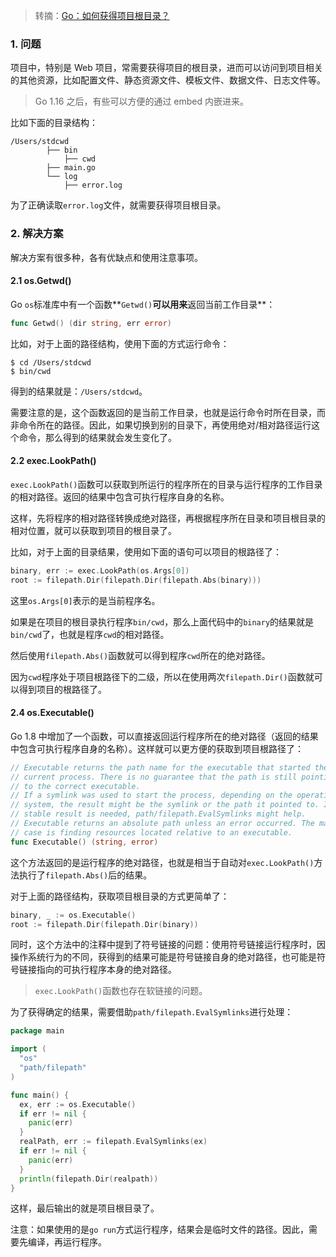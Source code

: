 > 转摘：[Go：如何获得项目根目录？](https://mp.weixin.qq.com/s/OUx-xDmgMglX9s4B7mlBiQ)

### 1. 问题

项目中，特别是 Web 项目，常需要获得项目的根目录，进而可以访问到项目相关的其他资源，比如配置文件、静态资源文件、模板文件、数据文件、日志文件等。

> Go 1.16 之后，有些可以方便的通过 embed 内嵌进来。

比如下面的目录结构：

```
/Users/stdcwd
        ├── bin
            ├── cwd
        ├── main.go
        └── log
            ├── error.log
```

为了正确读取`error.log`文件，就需要获得项目根目录。

### 2. 解决方案

解决方案有很多种，各有优缺点和使用注意事项。

#### 2.1 os.Getwd()

Go `os`标准库中有一个函数**`Getwd()`**可以用来**返回当前工作目录**：

```go
func Getwd() (dir string, err error)
```

比如，对于上面的路径结构，使用下面的方式运行命令：

```shell
$ cd /Users/stdcwd
$ bin/cwd
```

得到的结果就是：`/Users/stdcwd`。

需要注意的是，这个函数返回的是当前工作目录，也就是运行命令时所在目录，而非命令所在的路径。因此，如果切换到别的目录下，再使用绝对/相对路径运行这个命令，那么得到的结果就会发生变化了。

#### 2.2 exec.LookPath()

`exec.LookPath()`函数可以获取到所运行的程序所在的目录与运行程序的工作目录的相对路径。返回的结果中包含可执行程序自身的名称。

这样，先将程序的相对路径转换成绝对路径，再根据程序所在目录和项目根目录的相对位置，就可以获取到项目的根目录了。

比如，对于上面的目录结果，使用如下面的语句可以项目的根路径了：

```go
binary, err := exec.LookPath(os.Args[0])
root := filepath.Dir(filepath.Dir(filepath.Abs(binary)))
```

这里`os.Args[0]`表示的是当前程序名。

如果是在项目的根目录执行程序`bin/cwd`，那么上面代码中的`binary`的结果就是`bin/cwd`了，也就是程序`cwd`的相对路径。

然后使用`filepath.Abs()`函数就可以得到程序`cwd`所在的绝对路径。

因为`cwd`程序处于项目根路径下的二级，所以在使用两次`filepath.Dir()`函数就可以得到项目的根路径了。

#### 2.4 os.Executable()

Go 1.8 中增加了一个函数，可以直接返回运行程序所在的绝对路径（返回的结果中包含可执行程序自身的名称）。这样就可以更方便的获取到项目根路径了：

```go
// Executable returns the path name for the executable that started the
// current process. There is no guarantee that the path is still pointing
// to the correct executable.
// If a symlink was used to start the process, depending on the operating
// system, the result might be the symlink or the path it pointed to. If a
// stable result is needed, path/filepath.EvalSymlinks might help.
// Executable returns an absolute path unless an error occurred. The main use
// case is finding resources located relative to an executable.
func Executable() (string, error)
```

这个方法返回的是运行程序的绝对路径，也就是相当于自动对`exec.LookPath()`方法执行了`filepath.Abs()`后的结果。

对于上面的路径结构，获取项目根目录的方式更简单了：

```go
binary, _ := os.Executable()
root := filepath.Dir(filepath.Dir(binary))
```

同时，这个方法中的注释中提到了符号链接的问题：使用符号链接运行程序时，因操作系统行为的不同，获得到的结果可能是符号链接自身的绝对路径，也可能是符号链接指向的可执行程序本身的绝对路径。

> `exec.LookPath()`函数也存在软链接的问题。

为了获得确定的结果，需要借助`path/filepath.EvalSymlinks`进行处理：

```go
package main

import (
  "os"
  "path/filepath"
)

func main() {
  ex, err := os.Executable()
  if err != nil {
    panic(err)
  }
  realPath, err := filepath.EvalSymlinks(ex)
  if err != nil {
    panic(err)
  }
  println(filepath.Dir(realpath))
}
```

这样，最后输出的就是项目根目录了。

注意：如果使用的是`go run`方式运行程序，结果会是临时文件的路径。因此，需要先编译，再运行程序。


